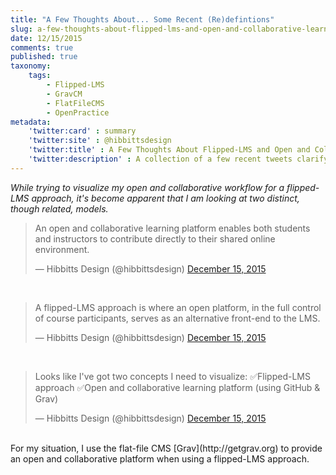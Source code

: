 ```yaml
---
title: "A Few Thoughts About... Some Recent (Re)defintions"
slug: a-few-thoughts-about-flipped-lms-and-open-and-collaborative-learning-platforms
date: 12/15/2015
comments: true
published: true
taxonomy:
    tags:
        - Flipped-LMS
        - GravCM
        - FlatFileCMS
        - OpenPractice
metadata:
    'twitter:card' : summary
    'twitter:site' : @hibbittsdesign
    'twitter:title' : A Few Thoughts About Flipped-LMS and Open and Collaborative Learning Platforms
    'twitter:description' : A collection of a few recent tweets clarifying my definitions of a flipped-LMS and an open & collaborative learning platform.
---
```


_While trying to visualize my open and collaborative workflow for a flipped-LMS approach, it's become apparent that I am looking at two distinct, though related, models._

<blockquote class="twitter-tweet" lang="en"><p lang="en" dir="ltr">An open and collaborative learning platform enables both students and instructors to contribute directly to their shared online environment.</p>&mdash; Hibbitts Design (@hibbittsdesign) <a href="https://twitter.com/hibbittsdesign/status/676865298125819904">December 15, 2015</a></blockquote>
<script async src="//platform.twitter.com/widgets.js" charset="utf-8"></script>
<br>
<blockquote class="twitter-tweet" lang="en"><p lang="en" dir="ltr">A flipped-LMS approach is where an open platform,&#10;in the full control of course participants,&#10;serves as an alternative front-end to the LMS.</p>&mdash; Hibbitts Design (@hibbittsdesign) <a href="https://twitter.com/hibbittsdesign/status/676862593827385344">December 15, 2015</a></blockquote>
<script async src="//platform.twitter.com/widgets.js" charset="utf-8"></script>
<br>
<blockquote class="twitter-tweet" lang="en"><p lang="en" dir="ltr">Looks like I&#39;ve got two concepts I need to visualize:&#10;✅Flipped-LMS approach&#10;✅Open and collaborative learning platform (using GitHub &amp; Grav)</p>&mdash; Hibbitts Design (@hibbittsdesign) <a href="https://twitter.com/hibbittsdesign/status/676838406123458560">December 15, 2015</a></blockquote>
<script async src="//platform.twitter.com/widgets.js" charset="utf-8"></script>
<br>
For my situation, I use the flat-file CMS [Grav](http://getgrav.org) to provide an open and collaborative platform when using a flipped-LMS approach.
